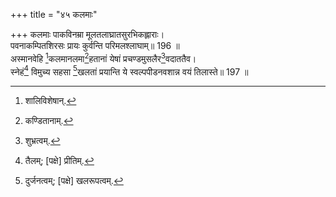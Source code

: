 +++
title = "४५ कलमाः"

+++
कलमाः पाकविनम्रा मूलतलाघ्रातसुरभिकह्लाराः।  
पवनाकम्पितशिरसः प्रायः कुर्वन्ति परिमलश्लाघाम्॥ 196 ॥  
अस्मानवेहि [^4]कलमानलमा[^5]हतानां येषां प्रचण्डमुसलैर[^6]वदाततैव।  
स्नेहं[^7] विमुच्य सहसा [^8]खलतां प्रयान्ति ये स्वल्पपीडनवशान्न वयं तिलास्ते॥ 197 ॥  
  
[^4]: शालिविशेषान्.

[^5]: कण्डितानाम्.

[^6]: शुभ्रत्वम्.

[^7]: तैलम्; [पक्षे] प्रीतिम्.

[^8]: दुर्जनत्वम्; [पक्षे] खलरूपत्वम्.
